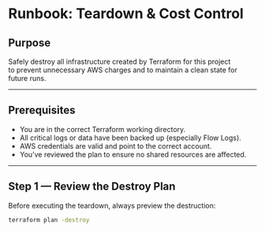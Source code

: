 <!--
Purpose:
- This runbook ensures complete teardown of all AWS resources
  deployed in the Secure VPC Foundation (Phase 1) project.
- Goal: avoid ongoing AWS costs and confirm a clean environment reset.
-->

# Runbook: Teardown & Cost Control

## Purpose
Safely destroy all infrastructure created by Terraform for this project  
to prevent unnecessary AWS charges and to maintain a clean state for future runs.

---

## Prerequisites
<!-- Confirm these before starting teardown -->
- You are in the correct Terraform working directory.
- All critical logs or data have been backed up (especially Flow Logs).
- AWS credentials are valid and point to the correct account.
- You’ve reviewed the plan to ensure no shared resources are affected.

---

## Step 1 — Review the Destroy Plan
Before executing the teardown, always preview the destruction:
```bash
terraform plan -destroy
